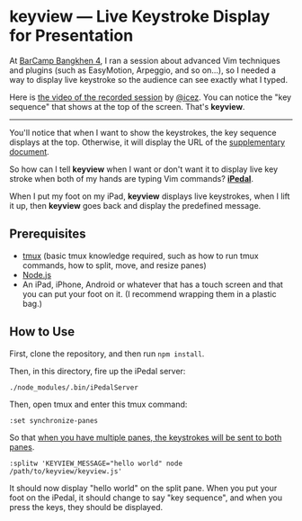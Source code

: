 keyview — Live Keystroke Display for Presentation
=================================================

At [BarCamp Bangkhen 4](http://2013.barcampbangkhen.org/),
I ran a session about advanced Vim techniques and plugins (such as
EasyMotion, Arpeggio, and so on...), so I needed a way to display live
keystroke so the audience can see exactly what I typed.

Here is [the video of the recorded session](https://www.youtube.com/watch?v=m8fScqG_pPk)
by [@icez](https://twitter.com/icez). You can notice the "key sequence" that
shows at the top of the screen. That's __keyview__.

-----

You'll notice that when I want to show the keystrokes, the key sequence
displays at the top. Otherwise, it will display the URL of the
[supplementary document](http://bit.ly/bcbk4vim).

So how can I tell __keyview__ when I want or don't want it to display live
key stroke when both of my hands are typing Vim commands?
[__iPedal__](https://github.com/dtinth/iPedal).

When I put my foot on my iPad, __keyview__ displays live keystrokes,
when I lift it up, then __keyview__ goes back and display the predefined message.



Prerequisites
-------------

* [tmux](http://tmux.sourceforge.net/) (basic tmux knowledge required, such
    as how to run tmux commands, how to split, move, and resize panes)
* [Node.js](http://nodejs.org/)
* An iPad, iPhone, Android or whatever that has a touch screen and that
    you can put your foot on it. (I recommend wrapping them in a plastic bag.)


How to Use
----------

First, clone the repository, and then run `npm install`.

Then, in this directory, fire up the iPedal server:

    ./node_modules/.bin/iPedalServer

Then, open tmux and enter this tmux command:

    :set synchronize-panes

So that [when you have multiple panes, the keystrokes will be sent to
both panes](http://blog.sanctum.geek.nz/sync-tmux-panes/).

    :splitw 'KEYVIEW_MESSAGE="hello world" node /path/to/keyview/keyview.js'

It should now display "hello world" on the split pane.
When you put your foot on the iPedal,
it should change to say "key sequence", and when you press the keys,
they should be displayed.

















